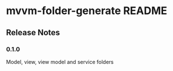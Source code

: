 # mvvm-folder-generate README
## Release Notes

### 0.1.0

Model, view, view model and service folders